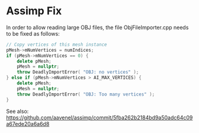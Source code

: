 Assimp Fix
==========

In order to allow reading large OBJ files, the file ObjFileImporter.cpp needs to be fixed as follows:

```cpp
// Copy vertices of this mesh instance
pMesh->mNumVertices = numIndices;
if (pMesh->mNumVertices == 0) {
    delete pMesh;
    pMesh = nullptr;
    throw DeadlyImportError( "OBJ: no vertices" );
} else if (pMesh->mNumVertices > AI_MAX_VERTICES) {
    delete pMesh;
    pMesh = nullptr;
    throw DeadlyImportError( "OBJ: Too many vertices" );
}
```

See also:
https://github.com/aavenel/assimp/commit/5fba262b2184bd9a50adc64c09a67ede20a6a6d8
